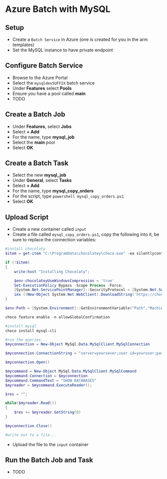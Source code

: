 # Azure Batch with MySQL

## Setup

- Create a `Batch Service` in Azure (one is created for you in the arm templates)
- Set the MySQL instance to have private endpoint

## Configure Batch Service

- Browse to the Azure Portal
- Select the `mysqldevSUFFIX` batch service
- Under **Features** select **Pools**
- Ensure you have a pool called **main**
- TODO

## Create a Batch Job

- Under **Features**, select **Jobs**
- Select **+ Add**
- For the name, type **mysql_job**
- Select the **main** pool
- Select **OK**

## Create a Batch Task

- Select the new **mysql_job**
- Under **General**, select **Tasks**
- Select **+ Add**
- For the name, type **mysql_copy_orders**
- For the script, type `powershell mysql_copy_orders.ps1`
- Select **OK**

## Upload Script

- Create a new container called `input`
- Create a file called `mysql_copy_orders.ps1`, copy the following into it, be sure to replace the connection variables:

```powershell
#install chocolaty
$item = get-item "C:\ProgramData\chocolatey\choco.exe" -ea silentlycontinue;

if (!$item)
{
    write-host "Installing Chocolaty";

    $env:chocolateyUseWindowsCompression = 'true'
    Set-ExecutionPolicy Bypass -Scope Process -Force; 
    [System.Net.ServicePointManager]::SecurityProtocol = [System.Net.ServicePointManager]::SecurityProtocol -bor 3072; 
    iex ((New-Object System.Net.WebClient).DownloadString('https://chocolatey.org/install.ps1'))
}

$env:Path = [System.Environment]::GetEnvironmentVariable("Path","Machine")

choco feature enable -n allowGlobalConfirmation

#install mysql
choco install mysql-cli

#run the queries...
$myconnection = New-Object MySql.Data.MySqlClient.MySqlConnection

$myconnection.ConnectionString = "server=yoursever;user id=youruser;password=yourpassword;database=yourdb;pooling=false"

$myconnection.Open()

$mycommand = New-Object MySql.Data.MySqlClient.MySqlCommand
$mycommand.Connection = $myconnection
$mycommand.CommandText = "SHOW DATABASES"
$myreader = $mycommand.ExecuteReader();

$res = "";

while($myreader.Read())
{ 
    $res += $myreader.GetString(0) 
}

$myconnection.Close()

#write out to a file...

```

- Upload the file to the `input` container

## Run the Batch Job and Task

- TODO